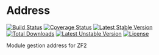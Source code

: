 Address
=======

[![Build Status](https://travis-ci.org/buse974/Address.svg)](https://travis-ci.org/buse974/Address)
[![Coverage Status](https://coveralls.io/repos/buse974/Address/badge.svg?branch=master&service=github)](https://coveralls.io/github/buse974/Address?branch=master)
[![Latest Stable Version](https://poser.pugx.org/buse974/address/v/stable)](https://packagist.org/packages/buse974/address) [![Total Downloads](https://poser.pugx.org/buse974/address/downloads)](https://packagist.org/packages/buse974/address) [![Latest Unstable Version](https://poser.pugx.org/buse974/address/v/unstable)](https://packagist.org/packages/buse974/address) [![License](https://poser.pugx.org/buse974/address/license)](https://packagist.org/packages/buse974/address)

Module gestion address for ZF2 

